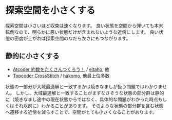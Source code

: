 
# 探索空間を小さくする

探索空間は小さいほど収束は速くなります。
良い状態を空間から弾いても本末転倒なので、明らかに悪い状態だけが含まれないような近傍にします。
良い状態の密度が上がれば探索空間のなだらかさにもつながります。

## 静的に小さくする

- [Atcoder 約数をたくさんつくろう！](https://chokudai002.contest.atcoder.jp/assignments)
    / [eitaho](https://chokudai002.contest.atcoder.jp/submissions/965627), 他
- [Topcoder CrossStitch](https://community.topcoder.com/longcontest/?module=ViewProblemStatement&rd=16887&pm=14543)
    / [hakomo](https://community.topcoder.com/longcontest/?module=ViewProblemSolution&pm=14543&rd=16887&cr=22924522&subnum=2), 他最上位多数

状態の一部分が大域最適解と一致するかは焼きなましが扱う問題ではわかりません。
しかし、大域最適解と一致することがまずなさそうな状態の部分群は静的に（焼きなまし途中の現在状態からではなく、具体的な問題がわかった時点もしくはそれ以前に）わかることがあります。
そのような状態の部分群を含む状態へ遷移する近傍を減らすことで、空間がとても小さくなることがあります。
